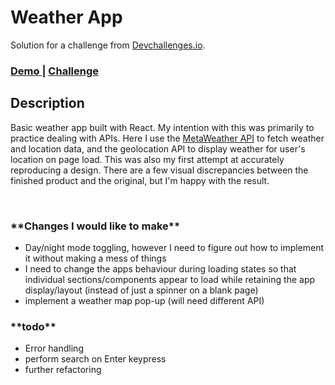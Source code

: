 <h1>Weather App</h1>

<div>
   Solution for a challenge from  <a href="http://devchallenges.io" target="_blank">Devchallenges.io</a>.
</div>

<div>
  <h3>
    <a href="#">
      Demo
    </a>
    <span> | </span>
    <a href="https://devchallenges.io/challenges/mM1UIenRhK808W8qmLWv">
      Challenge
    </a>
  </h3>
</div>

## Description

Basic weather app built with React. My intention with this was primarily to practice dealing with APIs. Here I use the [MetaWeather API](https://www.metaweather.com/api/) to fetch weather and location data, and the geolocation API to display weather for user's location on page load.
This was also my first attempt at accurately reproducing a design. There are a few visual discrepancies between the finished product and the original, but I'm happy with the result.

<br>

<h3>**Changes I would like to make**</h3>

- Day/night mode toggling, however I need to figure out how to implement it without making a mess of things
- I need to change the apps behaviour during loading states so that individual sections/components appear to load while retaining the app display/layout (instead of just a spinner on a blank page)
- implement a weather map pop-up (will need different API)

<h3>**todo**</h3>

- Error handling
- perform search on Enter keypress
- further refactoring
